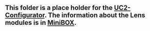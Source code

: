 ## This folder is a place holder for the [UC2-Configurator](https://uc2configurator.netlify.app/). The information about the Lens modules is in [MiniBOX](../../TheBOX/MiniBOX).
